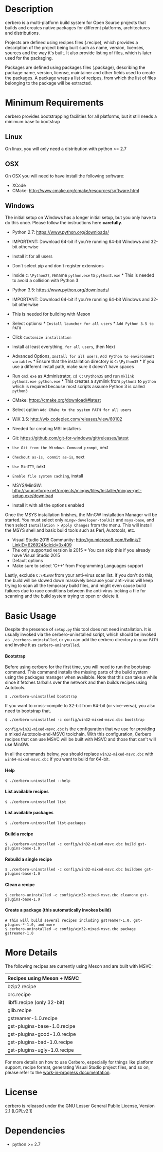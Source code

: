 # Description

cerbero is a multi-platform build system for Open Source projects that builds
and creates native packages for different platforms, architectures and distributions.

Projects are defined using recipes files (.recipe), which provides a description
of the project being built such as name, version, licenses, sources and the way
it's built. It also provide listing of files, which is later used for the packaging.

Packages are defined using packages files (.package), describing the package name,
version, license, maintainer and other fields used to create the packages. A
package wraps a list of recipes, from which the list of files belonging to the
package will be extracted.

# Minimum Requirements

cerbero provides bootstrapping facilities for all platforms, but it still needs a
minimum base to bootstrap

## Linux

On linux, you will only need a distribution with python >= 2.7

## OSX

On OSX you will need to have install the following software:
  * XCode
  * CMake: http://www.cmake.org/cmake/resources/software.html

## Windows

The initial setup on Windows has a longer initial setup, but you only have to
do this once. Please follow the instructions here **carefully**.

  * Python 2.7: https://www.python.org/downloads/
   * IMPORTANT: Download 64-bit if you're running 64-bit Windows and 32-bit otherwise
   * Install it for all users
   * Don't select pip and don't register extensions
   * Inside `C:\Python27`, rename `python.exe` to `python2.exe`
    * This is needed to avoid a collision with Python 3

  * Python 3.5: https://www.python.org/downloads/
   * IMPORTANT: Download 64-bit if you're running 64-bit Windows and 32-bit otherwise
   * This is needed for building with Meson
   * Select options:
    * `Install launcher for all users`
    * `Add Python 3.5 to PATH`
   * Click `Customize installation`
   * Install at least everything, `for all users`, then Next
   * Advanced Options, `Install for all users`, `Add Python to environment variables`
    * Ensure that the installation directory is `C:\Python35`
    * If you use a different install path, make sure it doesn't have spaces 
   * Run `cmd.exe` as Administrator, `cd C:\Python35` and run `mklink python3.exe python.exe`
    * This creates a symlink from `python3` to `python` which is required because most scripts assume Python 3 is called `python3`

  * CMake: https://cmake.org/download/#latest
   * Select option `Add CMake to the system PATH for all users`
  * WiX 3.5: http://wix.codeplex.com/releases/view/60102
   * Needed for creating MSI installers

  * Git: https://github.com/git-for-windows/git/releases/latest
   * `Use Git from the Windows Command prompt`, next
   * `Checkout as-is, commit as-is`, next
   * `Use MinTTY`, next
   * `Enable file system caching`, install

  * MSYS/MinGW: http://sourceforge.net/projects/mingw/files/Installer/mingw-get-setup.exe/download
   * Install it with all the options enabled

Once the MSYS installation finishes, the MinGW Installation Manager will be
started. You must select only `mingw-developer-toolkit` and `msys-base`, and
then select `Installation > Apply Changes` from the menu. This will install the
MSYS shell and basic build tools such as Perl, Autotools, etc.

  * Visual Studio 2015 Community: http://go.microsoft.com/fwlink/?LinkID=626924&clcid=0x409
   * The only supported version is 2015
    * You can skip this if you already have Visual Studio 2015
   * Default options
   * Make sure to select 'C++' from Programming Languages support

Lastly, exclude `C:\MinGW` from your anti-virus scan list. If you don't do
this, the build will be slowed down massively because your anti-virus will keep
trying to scan all the temporary build files, and might even cause build
failures due to race conditions between the anti-virus locking a file for
scanning and the build system trying to open or delete it.

# Basic Usage

Despite the presence of `setup.py` this tool does not need installation. It is
usually invoked via the cerbero-uninstalled script, which should be invoked as
`./cerbero-uninstalled`, or you can add the cerbero directory in your `PATH`
and invoke it as `cerbero-uninstalled`.

#### Bootstrap

Before using cerbero for the first time, you will need to run the bootstrap
command. This command installs the missing parts of the build system using the
packages manager when available. Note that this can take a while since it
fetches tarballs over the network and then builds recipes using Autotools.

    $ ./cerbero-uninstalled bootstrap

If you want to cross-compile to 32-bit from 64-bit (or vice-versa), you also need
to bootstrap that.

    $ ./cerbero-uninstalled -c config/win32-mixed-msvc.cbc bootstrap

`config/win32-mixed-msvc.cbc` is the configuration that we use for providing
a mixed Autotools-and-MSVC toolchain. With this configuration, Cerbero recipes
that can use MSVC will be built with MSVC and those that can't will use MinGW.

In all the commands below, you should replace `win32-mixed-msvc.cbc` with
`win64-mixed-msvc.cbc` if you want to build for 64-bit.

#### Help

    $ ./cerbero-uninstalled --help

#### List available recipes

    $ ./cerbero-uninstalled list

#### List available packages

    $ ./cerbero-uninstalled list-packages

#### Build a recipe

    $ ./cerbero-uninstalled -c config/win32-mixed-msvc.cbc build gst-plugins-base-1.0

#### Rebuild a single recipe

    $ ./cerbero-uninstalled -c config/win32-mixed-msvc.cbc buildone gst-plugins-base-1.0

#### Clean a recipe

    $ cerbero-uninstalled -c config/win32-mixed-msvc.cbc cleanone gst-plugins-base-1.0

#### Create a package (this automatically invokes build)

    # This will build several recipes including gstreamer-1.0, gst-plugins-*-1.0, and more
    $ cerbero-uninstalled -c config/win32-mixed-msvc.cbc package gstreamer-1.0

# More Details

The following recipes are currently using Meson and are built with MSVC:

| Recipes using Meson + MSVC |
|---------------------------|
| bzip2.recipe |
| orc.recipe |
| libffi.recipe (only 32-bit) |
| glib.recipe |
| gstreamer-1.0.recipe |
| gst-plugins-base-1.0.recipe |
| gst-plugins-good-1.0.recipe |
| gst-plugins-bad-1.0.recipe |
| gst-plugins-ugly-1.0.recipe |

For more details on how to use Cerbero, especially for things like platform
support, recipe format, generating Visual Studio project files, and so on,
please refer to the [work-in-progress documentation](https://github.com/centricular/cerbero-docs/blob/master/start.md).

# License

cerbero is released under the GNU Lesser General Public License, Version 2.1 (LGPLv2.1)

# Dependencies

 * python >= 2.7
